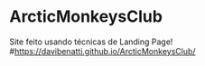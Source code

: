 # ArcticMonkeysClub
Site feito usando técnicas de Landing Page!
#https://davibenatti.github.io/ArcticMonkeysClub/
